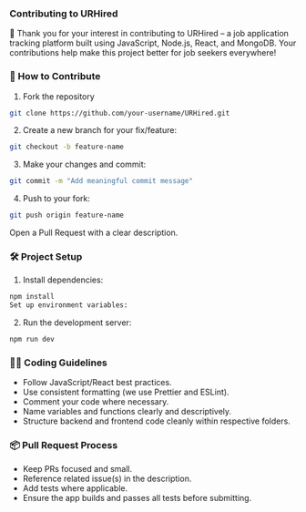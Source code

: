 ### Contributing to URHired
🎉 Thank you for your interest in contributing to URHired – a job application tracking platform built using JavaScript, Node.js, React, and MongoDB. 
Your contributions help make this project better for job seekers everywhere!

### 🚀 How to Contribute
1. Fork the repository
```bash
git clone https://github.com/your-username/URHired.git
```
2. Create a new branch for your fix/feature:
```bash
git checkout -b feature-name
```

3. Make your changes and commit:
```bash
git commit -m "Add meaningful commit message"
```

4. Push to your fork:
```bash 
git push origin feature-name
```

Open a Pull Request with a clear description.

### 🛠 Project Setup
1. Install dependencies:
```bash
npm install
Set up environment variables:
``` 
2. Run the development server:
```bash
npm run dev
```

### 🧑‍💻 Coding Guidelines

- Follow JavaScript/React best practices.
- Use consistent formatting (we use Prettier and ESLint).
- Comment your code where necessary.
- Name variables and functions clearly and descriptively.
- Structure backend and frontend code cleanly within respective folders.

### 📦 Pull Request Process
- Keep PRs focused and small.
- Reference related issue(s) in the description.
- Add tests where applicable.
- Ensure the app builds and passes all tests before submitting.





